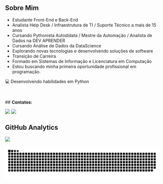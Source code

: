 ## Sobre Mim

- Estudante Front-End e Back-End
- Analista Help Desk / Infraestrutura de TI / Suporte Técnico a mais de 15 anos
- Cursando Pythonista Autodidata / Mestre da Automação / Analista de Dados na DEV APRENDER
- Cursando Análise de Dados da DataScience
- Explorando novas tecnologias e desenvolvendo soluções de software
- Transição de Carreira
- Formado em Sistemas de Informação e Licenciatura em Computação
- Estou buscando minha primeira oportunidade profissional em programação.

💻 Desenvolvendo habilidades em Python

<br>

<p>
 ## <b>Contatos:</b> 
</p>
<div>
<a href = "mailto:maxjgonzaga@gmail.com"><img loading="lazy" src="https://img.shields.io/badge/Gmail-D14836?style=for-the-badge&logo=gmail&logoColor=white" target="_blank"></a>
<a href="https://www.linkedin.com/in/maxlonio/" target="_blank"><img loading="lazy" src="https://img.shields.io/badge/-LinkedIn-%230077B5?style=for-the-badge&logo=linkedin&logoColor=white" target="_blank"></a>   
</div>

## GitHub Analytics

<a href="https://github.com/maxjgonzaga" title="Perfil de Max Gonzaga">
  <img height="180em" src="https://github-readme-stats.vercel.app/api?username=maxjgonzaga&theme=dark&hide_icons=true"/>
</a>
<p align="center">
  <img src="https://github.com/Platane/snk/raw/output/github-contribution-grid-snake.svg" alt="Snake animation" title="Snake game" width="800px">
</p>

